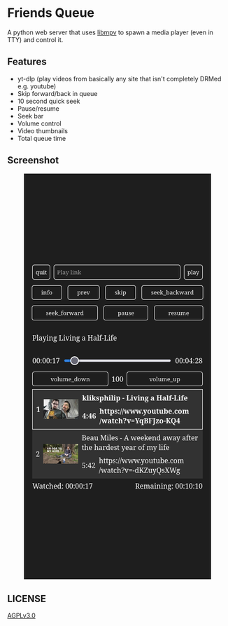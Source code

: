 # Friends Queue

A python web server that uses [libmpv](https://github.com/jaseg/python-mpv) to spawn a media player
(even in TTY) and control it.

## Features

- yt-dlp (play videos from basically any site that isn't completely DRMed e.g. youtube)
- Skip forward/back in queue
- 10 second quick seek
- Pause/resume
- Seek bar
- Volume control
- Video thumbnails
- Total queue time

## Screenshot

<div style="text-align:center">

![Screenshot](./DOCS/screenshot-2.png)

</div>

## LICENSE

[AGPLv3.0](./LICENSE)
